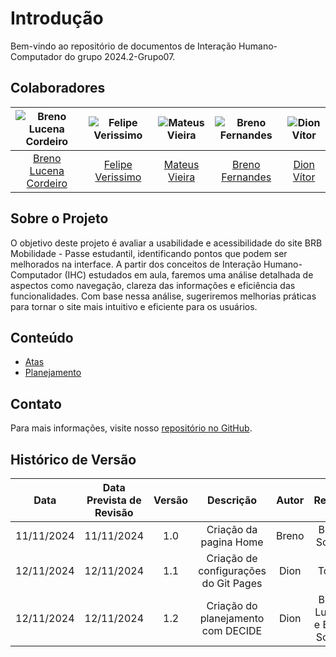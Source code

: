 # Introdução

Bem-vindo ao repositório de documentos de Interação Humano-Computador do grupo 2024.2-Grupo07.

## Colaboradores

| ![Breno Lucena Cordeiro](https://avatars.githubusercontent.com/u/82223777?v=4) | ![Felipe Verissimo](https://avatars.githubusercontent.com/u/101402657?v=4) | ![Mateus Vieira](https://avatars.githubusercontent.com/u/61623585?v=4) | ![Breno Fernandes](https://avatars.githubusercontent.com/u/132412607?v=4) | ![Dion Vítor](https://avatars.githubusercontent.com/u/71671413?v=4) |
| :----------------------------------------------------------------------------: | :------------------------------------------------------------------------: | :--------------------------------------------------------------------: | :-----------------------------------------------------------------------: | :-----------------------------------------------------------------: |
|             [Breno Lucena Cordeiro](https://github.com/BrenoLUCO)              |             [Felipe Verissimo](https://github.com/verissimoo)              |               [Mateus Vieira](https://github.com/matix0)               |              [Breno Fernandes](https://github.com/Brenofrds)              |             [Dion Vítor](https://github.com/DionVitor)              |

## Sobre o Projeto

O objetivo deste projeto é avaliar a usabilidade e acessibilidade do site BRB Mobilidade - Passe estudantil, identificando pontos que podem ser melhorados na interface. A partir dos conceitos de Interação Humano-Computador (IHC) estudados em aula, faremos uma análise detalhada de aspectos como navegação, clareza das informações e eficiência das funcionalidades. Com base nessa análise, sugeriremos melhorias práticas para tornar o site mais intuitivo e eficiente para os usuários.

## Conteúdo

- [Atas](./atas/ata-1.md)
- [Planejamento](./planejamento/cronograma.md)

## Contato

Para mais informações, visite nosso [repositório no GitHub](https://github.com/Interacao-Humano-Computador/2024.2-Grupo07).

## Histórico de Versão

|Data|Data Prevista de Revisão|Versão|Descrição|Autor|Revisor|
| :----------: |:-----------:| :------: | :-----------: | :---------: |:---------: |
|11/11/2024|11/11/2024|1.0|Criação da pagina Home|Breno| Breno Soares|
|12/11/2024|12/11/2024|1.1|Criação de configurações do Git Pages |Dion| Todos|
|12/11/2024|12/11/2024|1.2|Criação do planejamento com DECIDE |Dion| Breno Lucena e Breno Soares|

